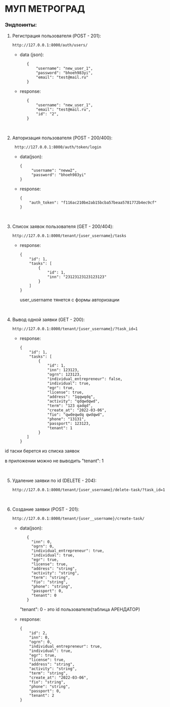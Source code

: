 # МУП МЕТРОГРАД

### Эндпоинты:

1. Регистрация пользователя (POST - 201):
    
    ```
    http://127.0.0.1:8000/auth/users/
    ```
   * data (json):
     ```
        {
            "username": "new_user_1",
            "password": "bhoeh983yi",
            "email": "test@mail.ru"
        }
     ```
   * response:
     ```
        {
            "username": "new_user_1",
            "email": "test@mail.ru",
            "id": "2",
        }
     ```

<br>

2. Авторизация пользователя (POST - 200/400):

    ```
     http://127.0.0.1:8000/auth/token/login
    ```

   * data(json):

     ```
     {
          "username": "neww2",
          "password": "bhoeh983yi"
     }
     ```
     
   * response:
     ```
     {
         "auth_token": "f116ac210be2ab15bcba57beaa5781772b4ec9cf"
     }
     ```

<br>

3. Список заявок пользователя (GET - 200/404):
    
    ```
    http://127.0.0.1:8000/tenant/{user_username}/tasks
    ```
   * response:
     ```
     {
         "id": 1,
         "tasks": [
             {
                 "id": 1,
                 "inn": "23123123123123123"
             }
         ]
     }
     ```
     user_username тянется с формы авторизации

<br>
   
4. Вывод одной заявки (GET - 200):

    ```
    http://127.0.0.1:8000/tenant/{user_username}/?task_id=1
    ```
   * response:
     ```
     {
         "id": 1,
         "tasks": [
             {
                 "id": 1,
                 "inn": 123123,
                 "ogrn": 123123,
                 "individual_entrepreneur": false,
                 "individual": true,
                 "egr": true,
                 "license": true,
                 "address": "1qqwqdq",
                 "activity": "qdqwdqwd",
                 "term": "123 qadqd",
                 "create_at": "2022-03-06",
                 "fio": "qwdeqwdq qwdqwd",
                 "phone": "13131",
                 "passport": 123123,
                 "tenant": 1
             }
        ]
     }
     ```

  id таски берется из списка заявок
  
  в приложении можно не выводить "tenant": 1

<br>

5. Удаление заявки по id (DELETE - 204):

    ```
    http://127.0.0.1:8000/tenant/{user_username}/delete-task/?task_id=1
    ```

<br>

6. Создание заявки (POST - 201):

    ```
    http://127.0.0.1:8000/tenant/{user__username}/create-task/
    ```
   * data(json):
     ```
        {
          "inn": 0,
          "ogrn": 0,
          "individual_entrepreneur": true,
          "individual": true,
          "egr": true,
          "license": true,
          "address": "string",
          "activity": "string",
          "term": "string",
          "fio": "string",
          "phone": "string",
          "passport": 0,
          "tenant": 0
        }
     ```
     "tenant": 0 - это id пользователя(таблица АРЕНДАТОР)

   * response:
     ```
     {
         "id": 2,
         "inn": 0,
         "ogrn": 0,
         "individual_entrepreneur": true,
         "individual": true,
         "egr": true,
         "license": true,
         "address": "string",
         "activity": "string",
         "term": "string",
         "create_at": "2022-03-06",
         "fio": "string",
         "phone": "string",
         "passport": 0,
         "tenant": 2
     }
     ```
